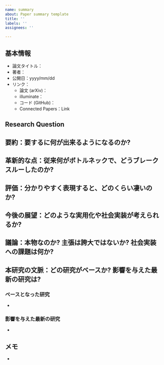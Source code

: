 ```yaml
---
name: summary
about: Paper summary template
title: ''
labels: ''
assignees: ''

---
```


## 基本情報
- 論文タイトル：
- 著者：
- 公開日：yyyy/mm/dd
- リンク：
  - 論文 (arXiv)：
  - illuminate：
  - コード (GitHub)：
  - Connected Papers：Link 

## Research Question

## 要約：要するに何が出来るようになるのか?

## 革新的な点：従来何がボトルネックで、どうブレークスルーしたのか?

## 評価：分かりやすく表現すると、どのくらい凄いのか?

## 今後の展望：どのような実用化や社会実装が考えられるか?

## 議論：本物なのか? 主張は誇大ではないか? 社会実装への課題は何か?

## 本研究の文脈：どの研究がベースか? 影響を与えた最新の研究は?

### ベースとなった研究
- []()

### 影響を与えた最新の研究
- []()

## メモ
- []()
